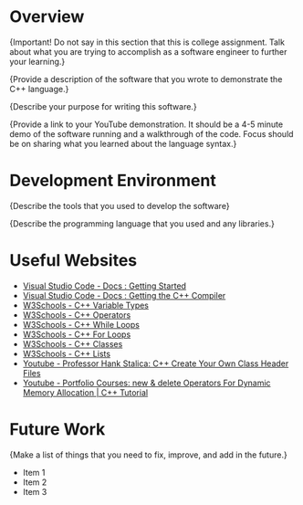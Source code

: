 # Overview

{Important! Do not say in this section that this is college assignment. Talk about what you are trying to accomplish as a software engineer to further your learning.}

{Provide a description of the software that you wrote to demonstrate the C++ language.}

{Describe your purpose for writing this software.}

{Provide a link to your YouTube demonstration. It should be a 4-5 minute demo of the software running and a walkthrough of the code. Focus should be on sharing what you learned about the language syntax.}


# Development Environment

{Describe the tools that you used to develop the software}

{Describe the programming language that you used and any libraries.}

# Useful Websites
- [Visual Studio Code - Docs : Getting Started](https://code.visualstudio.com/docs/cpp/introvideos-cpp)
- [Visual Studio Code - Docs : Getting the C++ Compiler](https://code.visualstudio.com/docs/cpp/config-mingw)
- [W3Schools - C++ Variable Types](https://www.w3schools.com/cpp/cpp_variables.asp)
- [W3Schools - C++ Operators](https://www.w3schools.com/cpp/cpp_operators.asp)
- [W3Schools - C++ While Loops](https://www.w3schools.com/cpp/cpp_while_loop.asp)
- [W3Schools - C++ For Loops](https://www.w3schools.com/cpp/cpp_for_loop.asp)
- [W3Schools - C++ Classes](https://www.w3schools.com/cpp/cpp_classes.asp)
- [W3Schools - C++ Lists](https://www.w3schools.com/cpp/cpp_list.asp)
- [Youtube - Professor Hank Stalica: C++ Create Your Own Class Header Files](https://www.youtube.com/watch?v=Yr2LNtrRIUs)
- [Youtube - Portfolio Courses: new & delete Operators For Dynamic Memory Allocation | C++ Tutorial](https://www.youtube.com/watch?v=wopESdEVJs4)

# Future Work

{Make a list of things that you need to fix, improve, and add in the future.}

- Item 1
- Item 2
- Item 3